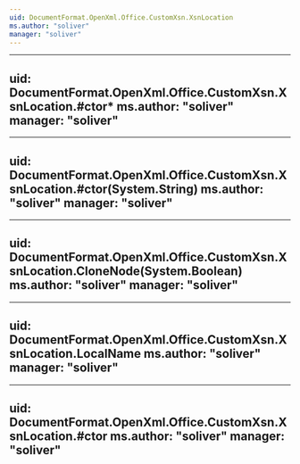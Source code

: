 ```yaml
---
uid: DocumentFormat.OpenXml.Office.CustomXsn.XsnLocation
ms.author: "soliver"
manager: "soliver"
---
```


---
uid: DocumentFormat.OpenXml.Office.CustomXsn.XsnLocation.#ctor*
ms.author: "soliver"
manager: "soliver"
---

---
uid: DocumentFormat.OpenXml.Office.CustomXsn.XsnLocation.#ctor(System.String)
ms.author: "soliver"
manager: "soliver"
---

---
uid: DocumentFormat.OpenXml.Office.CustomXsn.XsnLocation.CloneNode(System.Boolean)
ms.author: "soliver"
manager: "soliver"
---

---
uid: DocumentFormat.OpenXml.Office.CustomXsn.XsnLocation.LocalName
ms.author: "soliver"
manager: "soliver"
---

---
uid: DocumentFormat.OpenXml.Office.CustomXsn.XsnLocation.#ctor
ms.author: "soliver"
manager: "soliver"
---

